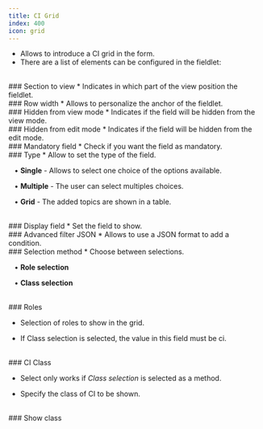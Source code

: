 ```yaml
---
title: CI Grid
index: 400
icon: grid
---
```

* Allows to introduce a CI grid in the form.
* There are a list of elements can be configured in the fieldlet:

<br />
### Section to view
* Indicates in which part of the view position the fieldlet.

<br />
### Row width
* Allows to personalize the anchor of the fieldlet.

<br />
### Hidden from view mode
* Indicates if the field will be hidden from the view mode.

<br />
### Hidden from edit mode
* Indicates if the field will be hidden from the edit mode.

<br />
### Mandatory field
* Check if you want the field as mandatory.

<br />
### Type
* Allow to set the type of the field. <br />

&nbsp; &nbsp;• **Single** - Allows to select one choice of the options available. <br />

&nbsp; &nbsp;• **Multiple** - The user can select multiples choices. <br />

&nbsp; &nbsp;• **Grid** - The added topics are shown in a table.


<br />
### Display field
* Set the field to show.

<br />
### Advanced filter JSON
* Allows to use a JSON format to add a condition. 

<br />
### Selection method
* Choose between selections.

&nbsp; &nbsp;• **Role selection** <br />

&nbsp; &nbsp;• **Class selection**


<br />
### Roles

* Selection of roles to show in the grid.

* If Class selection is selected, the value in this field must be ci.

<br />
### CI Class

* Select only works if *Class selection* is selected as a method.

* Specify the class of CI to be shown.

<br />
### Show class